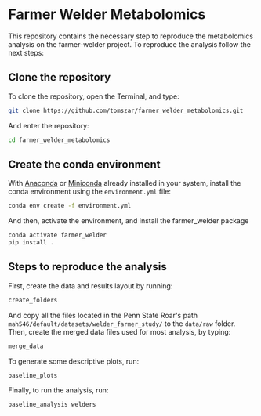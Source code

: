 # Farmer Welder Metabolomics

This repository contains the necessary step to reproduce the metabolomics analysis on the farmer-welder project.
To reproduce the analysis follow the next steps:

## Clone the repository

To clone the repository, open the Terminal, and type:

```bash
git clone https://github.com/tomszar/farmer_welder_metabolomics.git
```

And enter the repository:

```bash
cd farmer_welder_metabolomics
```

## Create the conda environment

With [Anaconda](https://www.anaconda.com/products/individual) or [Miniconda](https://docs.conda.io/en/latest/miniconda.html) already installed in your system, install the conda environment using the `environment.yml` file:

```bash
conda env create -f environment.yml
```

And then, activate the environment, and install the farmer_welder package

```bash
conda activate farmer_welder
pip install .
```

## Steps to reproduce the analysis

First, create the data and results layout by running:

```bash
create_folders
```

And copy all the files located in the Penn State Roar's path `mah546/default/datasets/welder_farmer_study/` to the `data/raw` folder.
Then, create the merged data files used for most analysis, by typing:

```bash
merge_data
```

To generate some descriptive plots, run:

```bash
baseline_plots
```

Finally, to run the analysis, run:

```bash
baseline_analysis welders
```

